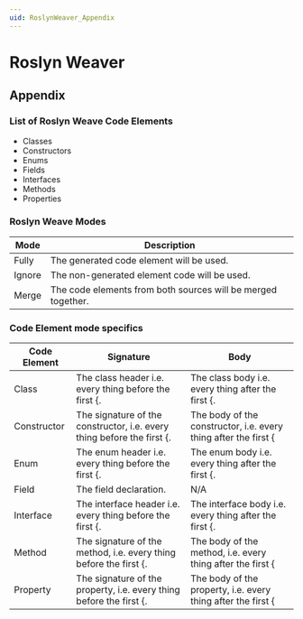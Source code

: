 ```yaml
---
uid: RoslynWeaver_Appendix
---
```

# Roslyn Weaver 

## Appendix

### List of Roslyn Weave Code Elements
- Classes
- Constructors
- Enums
- Fields
- Interfaces
- Methods
- Properties

### Roslyn Weave Modes
|Mode|Description|
|-|-|
|Fully|The generated code element will be used.|
|Ignore|The non-generated element code will be used.|
|Merge|The code elements from both sources will be merged together.|

### Code Element mode specifics

|Code Element|Signature|Body
|-|-|-|
|Class|The class header i.e. every thing before the first {.| The class body i.e. every thing after the first {.|
|Constructor|The signature of the constructor, i.e. every thing before the first {.|The body of the constructor, i.e. every thing after the first {|
|Enum|The enum header i.e. every thing before the first {.| The enum body i.e. every thing after the first {.|
|Field|The field declaration.|N/A|
|Interface|The interface header i.e. every thing before the first {.| The interface body i.e. every thing after the first {.|
|Method|The signature of the method, i.e. every thing before the first {.|The body of the method, i.e. every thing after the first {|
|Property|The signature of the property, i.e. every thing before the first {.|The body of the property, i.e. every thing after the first {|